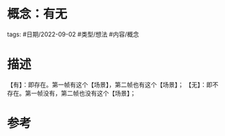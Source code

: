 # 概念：有无


tags: #日期/2022-09-02 #类型/想法 #内容/概念 


# 描述

【有】：即存在。第一帧有这个【场景】，第二帧也有这个【场景】；
【无】：即不存在。第一帧没有，第二帧也没有这个【场景】；

# 参考




